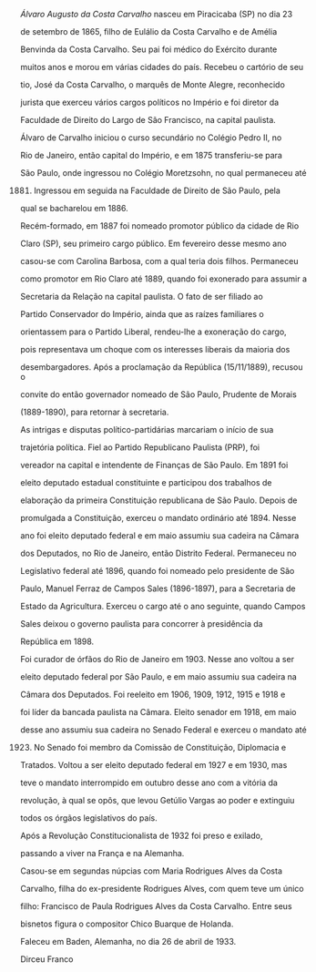 

*Álvaro Augusto da Costa Carvalho* nasceu em Piracicaba (SP) no dia 23

de setembro de 1865, filho de Eulálio da Costa Carvalho e de Amélia

Benvinda da Costa Carvalho. Seu pai foi médico do Exército durante

muitos anos e morou em várias cidades do país. Recebeu o cartório de seu

tio, José da Costa Carvalho, o marquês de Monte Alegre, reconhecido

jurista que exerceu vários cargos políticos no Império e foi diretor da

Faculdade de Direito do Largo de São Francisco, na capital paulista.



Álvaro de Carvalho iniciou o curso secundário no Colégio Pedro II, no

Rio de Janeiro, então capital do Império, e em 1875 transferiu-se para

São Paulo, onde ingressou no Colégio Moretzsohn, no qual permaneceu até

1881. Ingressou em seguida na Faculdade de Direito de São Paulo, pela

qual se bacharelou em 1886.



Recém-formado, em 1887 foi nomeado promotor público da cidade de Rio

Claro (SP), seu primeiro cargo público. Em fevereiro desse mesmo ano

casou-se com Carolina Barbosa, com a qual teria dois filhos. Permaneceu

como promotor em Rio Claro até 1889, quando foi exonerado para assumir a

Secretaria da Relação na capital paulista. O fato de ser filiado ao

Partido Conservador do Império, ainda que as raízes familiares o

orientassem para o Partido Liberal, rendeu-lhe a exoneração do cargo,

pois representava um choque com os interesses liberais da maioria dos

desembargadores. Após a proclamação da República (15/11/1889), recusou o

convite do então governador nomeado de São Paulo, Prudente de Morais

(1889-1890), para retornar à secretaria.



As intrigas e disputas político-partidárias marcariam o início de sua

trajetória política. Fiel ao Partido Republicano Paulista (PRP), foi

vereador na capital e intendente de Finanças de São Paulo. Em 1891 foi

eleito deputado estadual constituinte e participou dos trabalhos de

elaboração da primeira Constituição republicana de São Paulo. Depois de

promulgada a Constituição, exerceu o mandato ordinário até 1894. Nesse

ano foi eleito deputado federal e em maio assumiu sua cadeira na Câmara

dos Deputados, no Rio de Janeiro, então Distrito Federal. Permaneceu no

Legislativo federal até 1896, quando foi nomeado pelo presidente de São

Paulo, Manuel Ferraz de Campos Sales (1896-1897), para a Secretaria de

Estado da Agricultura. Exerceu o cargo até o ano seguinte, quando Campos

Sales deixou o governo paulista para concorrer à presidência da

República em 1898.



Foi curador de órfãos do Rio de Janeiro em 1903. Nesse ano voltou a ser

eleito deputado federal por São Paulo, e em maio assumiu sua cadeira na

Câmara dos Deputados. Foi reeleito em 1906, 1909, 1912, 1915 e 1918 e

foi líder da bancada paulista na Câmara. Eleito senador em 1918, em maio

desse ano assumiu sua cadeira no Senado Federal e exerceu o mandato até

1923. No Senado foi membro da Comissão de Constituição, Diplomacia e

Tratados. Voltou a ser eleito deputado federal em 1927 e em 1930, mas

teve o mandato interrompido em outubro desse ano com a vitória da

revolução, à qual se opôs, que levou Getúlio Vargas ao poder e extinguiu

todos os órgãos legislativos do país.



Após a Revolução Constitucionalista de 1932 foi preso e exilado,

passando a viver na França e na Alemanha.



Casou-se em segundas núpcias com Maria Rodrigues Alves da Costa

Carvalho, filha do ex-presidente Rodrigues Alves, com quem teve um único

filho: Francisco de Paula Rodrigues Alves da Costa Carvalho. Entre seus

bisnetos figura o compositor Chico Buarque de Holanda.



Faleceu em Baden, Alemanha, no dia 26 de abril de 1933.



Dirceu Franco



